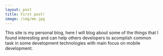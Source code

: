 ```yaml
---
layout: post
title: First post!
image: /img/me.jpg
---
```


This site is my personal blog, here I will blog about some of the things that I found interesting and can help others developers to acomplish common task in some development technologies with main focus on mobile development.
